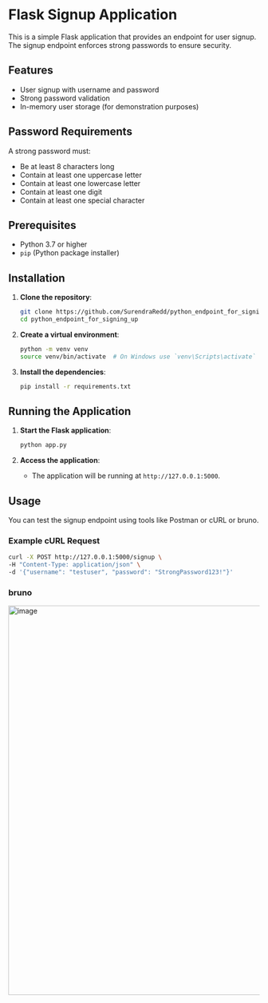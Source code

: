 # Flask Signup Application

This is a simple Flask application that provides an endpoint for user signup. The signup endpoint enforces strong passwords to ensure security.

## Features

- User signup with username and password
- Strong password validation
- In-memory user storage (for demonstration purposes)

## Password Requirements

A strong password must:
- Be at least 8 characters long
- Contain at least one uppercase letter
- Contain at least one lowercase letter
- Contain at least one digit
- Contain at least one special character

## Prerequisites

- Python 3.7 or higher
- `pip` (Python package installer)

## Installation

1. **Clone the repository**:
    ```bash
    git clone https://github.com/SurendraRedd/python_endpoint_for_signing_up.git
    cd python_endpoint_for_signing_up
    ```

2. **Create a virtual environment**:
    ```bash
    python -m venv venv
    source venv/bin/activate  # On Windows use `venv\Scripts\activate`
    ```

3. **Install the dependencies**:
    ```bash
    pip install -r requirements.txt
    ```

## Running the Application

1. **Start the Flask application**:
    ```bash
    python app.py
    ```

2. **Access the application**:
    - The application will be running at `http://127.0.0.1:5000`.

## Usage

You can test the signup endpoint using tools like Postman or cURL or bruno.

### Example cURL Request

```bash
curl -X POST http://127.0.0.1:5000/signup \
-H "Content-Type: application/json" \
-d '{"username": "testuser", "password": "StrongPassword123!"}'
```
### bruno
<img width="781" alt="image" src="https://github.com/user-attachments/assets/0ae8d74f-8777-45c5-8865-6feca444f51a" />

